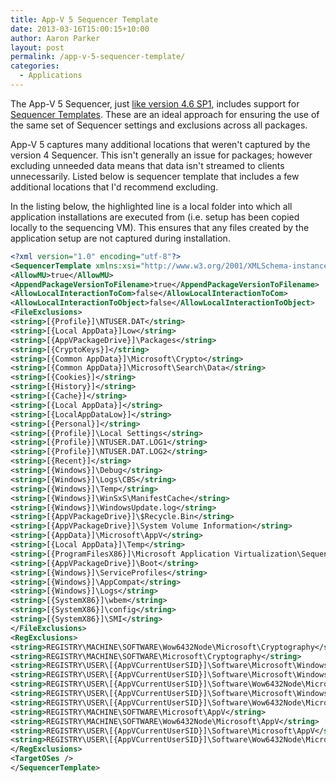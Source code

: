 ```yaml
---
title: App-V 5 Sequencer Template
date: 2013-03-16T15:00:15+10:00
author: Aaron Parker
layout: post
permalink: /app-v-5-sequencer-template/
categories:
  - Applications
---
```

The App-V 5 Sequencer, just [like version 4.6 SP1](http://blogs.technet.com/b/appv/archive/2011/05/04/app-v-4-6-sp1-sequencer-project-template-improvements.aspx), includes support for [Sequencer Templates](http://technet.microsoft.com/en-gb/library/jj684290.aspx). These are an ideal approach for ensuring the use of the same set of Sequencer settings and exclusions across all packages.

App-V 5 captures many additional locations that weren't captured by the version 4 Sequencer. This isn't generally an issue for packages; however excluding unneeded data means that data isn't streamed to clients unnecessarily. Listed below is sequencer template that includes a few additional locations that I'd recommend excluding.

In the listing below, the highlighted line is a local folder into which all application installations are executed from (i.e. setup has been copied locally to the sequencing VM). This ensures that any files created by the application setup are not captured during installation.

```xml
<?xml version="1.0" encoding="utf-8"?>  
<SequencerTemplate xmlns:xsi="http://www.w3.org/2001/XMLSchema-instance" xmlns:xsd="http://www.w3.org/2001/XMLSchema">  
<AllowMU>true</AllowMU>  
<AppendPackageVersionToFilename>true</AppendPackageVersionToFilename>  
<AllowLocalInteractionToCom>false</AllowLocalInteractionToCom>  
<AllowLocalInteractionToObject>false</AllowLocalInteractionToObject>  
<FileExclusions>  
<string>[{Profile}]\NTUSER.DAT</string>  
<string>[{Local AppData}]Low</string>  
<string>[{AppVPackageDrive}]\Packages</string>  
<string>[{CryptoKeys}]</string>  
<string>[{Common AppData}]\Microsoft\Crypto</string>  
<string>[{Common AppData}]\Microsoft\Search\Data</string>  
<string>[{Cookies}]</string>  
<string>[{History}]</string>  
<string>[{Cache}]</string>  
<string>[{Local AppData}]</string>  
<string>[{LocalAppDataLow}]</string>  
<string>[{Personal}]</string>  
<string>[{Profile}]\Local Settings</string>  
<string>[{Profile}]\NTUSER.DAT.LOG1</string>  
<string>[{Profile}]\NTUSER.DAT.LOG2</string>  
<string>[{Recent}]</string>  
<string>[{Windows}]\Debug</string>  
<string>[{Windows}]\Logs\CBS</string>  
<string>[{Windows}]\Temp</string>  
<string>[{Windows}]\WinSxS\ManifestCache</string>  
<string>[{Windows}]\WindowsUpdate.log</string>  
<string>[{AppVPackageDrive}]\$Recycle.Bin</string>  
<string>[{AppVPackageDrive}]\System Volume Information</string>  
<string>[{AppData}]\Microsoft\AppV</string>  
<string>[{Local AppData}]\Temp</string>  
<string>[{ProgramFilesX86}]\Microsoft Application Virtualization\Sequencer</string>  
<string>[{AppVPackageDrive}]\Boot</string>  
<string>[{Windows}]\ServiceProfiles</string>  
<string>[{Windows}]\AppCompat</string>  
<string>[{Windows}]\Logs</string>  
<string>[{SystemX86}]\wbem</string>  
<string>[{SystemX86}]\config</string>  
<string>[{SystemX86}]\SMI</string>  
</FileExclusions>  
<RegExclusions>  
<string>REGISTRY\MACHINE\SOFTWARE\Wow6432Node\Microsoft\Cryptography</string>  
<string>REGISTRY\MACHINE\SOFTWARE\Microsoft\Cryptography</string>  
<string>REGISTRY\USER\[{AppVCurrentUserSID}]\Software\Microsoft\Windows\CurrentVersion\Internet Settings</string>  
<string>REGISTRY\USER\[{AppVCurrentUserSID}]\Software\Microsoft\Windows\CurrentVersion\Explorer\StreamMRU</string>  
<string>REGISTRY\USER\[{AppVCurrentUserSID}]\Software\Wow6432Node\Microsoft\Windows\CurrentVersion\Explorer\StreamMRU</string>  
<string>REGISTRY\USER\[{AppVCurrentUserSID}]\Software\Microsoft\Windows\CurrentVersion\Explorer\Streams</string>  
<string>REGISTRY\USER\[{AppVCurrentUserSID}]\Software\Wow6432Node\Microsoft\Windows\CurrentVersion\Explorer\Streams</string>  
<string>REGISTRY\MACHINE\SOFTWARE\Microsoft\AppV</string>  
<string>REGISTRY\MACHINE\SOFTWARE\Wow6432Node\Microsoft\AppV</string>  
<string>REGISTRY\USER\[{AppVCurrentUserSID}]\Software\Microsoft\AppV</string>  
<string>REGISTRY\USER\[{AppVCurrentUserSID}]\Software\Wow6432Node\Microsoft\AppV</string>  
</RegExclusions>  
<TargetOSes />  
</SequencerTemplate>
```
